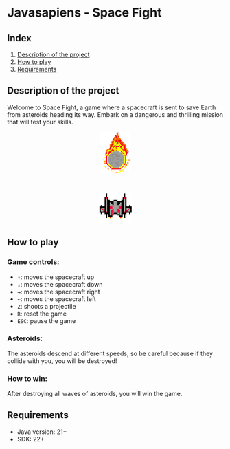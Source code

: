 # Javasapiens - Space Fight

## Index
1. [Description of the project](#description-of-the-project)
2. [How to play](#how-to-play)
3. [Requirements](#requirements)

## Description of the project
Welcome to Space Fight, a game where a spacecraft is sent to save Earth from asteroids heading its way. Embark on a dangerous and thrilling mission that will test your skills.
<p align="center">
  <img src="SpaceFight/res/asteroid.gif">
</p>
<br>
<p align="center">
  <img src="SpaceFight/res/spacecraft.gif">
</p>

## How to play
### Game controls:
- `↑`: moves the spacecraft up
- `↓`: moves the spacecraft down
- `→`: moves the spacecraft right
- `←`: moves the spacecraft left
- `Z`: shoots a projectile
- `R`: reset the game
- `ESC`: pause the game

### Asteroids:
The asteroids descend at different speeds, so be careful because if they collide with you, you will be destroyed!

### How to win:
After destroying all waves of asteroids, you will win the game.

## Requirements
- Java version: 21+
- SDK: 22+
